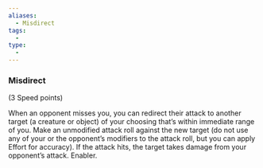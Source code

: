 ```yaml
---
aliases:
  - Misdirect
tags:
  - 
type:
  - 
---
```

### Misdirect

(3 Speed points)

When an opponent misses you, you can redirect their attack to another target (a creature or object) of your choosing that’s within immediate range of you. Make an unmodified attack roll against the new target (do not use any of your or the opponent’s modifiers to the attack roll, but you can apply Effort for accuracy). If the attack hits, the target takes damage from your opponent’s attack. Enabler.